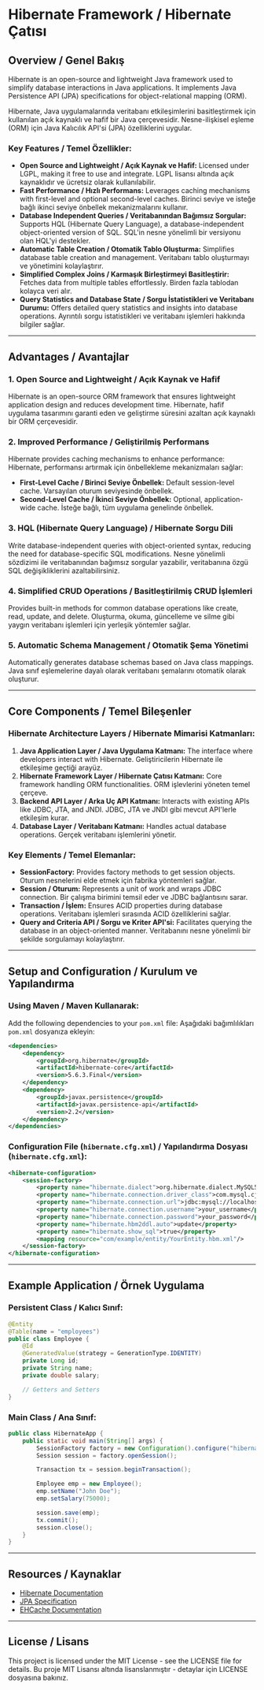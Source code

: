 # Hibernate Framework / Hibernate Çatısı

## Overview / Genel Bakış

Hibernate is an open-source and lightweight Java framework used to simplify database interactions in Java applications. It implements Java Persistence API (JPA) specifications for object-relational mapping (ORM).

Hibernate, Java uygulamalarında veritabanı etkileşimlerini basitleştirmek için kullanılan açık kaynaklı ve hafif bir Java çerçevesidir. Nesne-ilişkisel eşleme (ORM) için Java Kalıcılık API'si (JPA) özelliklerini uygular.

### Key Features / Temel Özellikler:
- **Open Source and Lightweight / Açık Kaynak ve Hafif:** Licensed under LGPL, making it free to use and integrate.
  LGPL lisansı altında açık kaynaklıdır ve ücretsiz olarak kullanılabilir.
- **Fast Performance / Hızlı Performans:** Leverages caching mechanisms with first-level and optional second-level caches.
  Birinci seviye ve isteğe bağlı ikinci seviye önbellek mekanizmalarını kullanır.
- **Database Independent Queries / Veritabanından Bağımsız Sorgular:** Supports HQL (Hibernate Query Language), a database-independent object-oriented version of SQL.
  SQL'in nesne yönelimli bir versiyonu olan HQL'yi destekler.
- **Automatic Table Creation / Otomatik Tablo Oluşturma:** Simplifies database table creation and management.
  Veritabanı tablo oluşturmayı ve yönetimini kolaylaştırır.
- **Simplified Complex Joins / Karmaşık Birleştirmeyi Basitleştirir:** Fetches data from multiple tables effortlessly.
  Birden fazla tablodan kolayca veri alır.
- **Query Statistics and Database State / Sorgu İstatistikleri ve Veritabanı Durumu:** Offers detailed query statistics and insights into database operations.
  Ayrıntılı sorgu istatistikleri ve veritabanı işlemleri hakkında bilgiler sağlar.

---

## Advantages / Avantajlar

### 1. Open Source and Lightweight / Açık Kaynak ve Hafif
Hibernate is an open-source ORM framework that ensures lightweight application design and reduces development time.
Hibernate, hafif uygulama tasarımını garanti eden ve geliştirme süresini azaltan açık kaynaklı bir ORM çerçevesidir.

### 2. Improved Performance / Geliştirilmiş Performans
Hibernate provides caching mechanisms to enhance performance:
Hibernate, performansı artırmak için önbellekleme mekanizmaları sağlar:
- **First-Level Cache / Birinci Seviye Önbellek:** Default session-level cache.
  Varsayılan oturum seviyesinde önbellek.
- **Second-Level Cache / İkinci Seviye Önbellek:** Optional, application-wide cache.
  İsteğe bağlı, tüm uygulama genelinde önbellek.

### 3. HQL (Hibernate Query Language) / Hibernate Sorgu Dili
Write database-independent queries with object-oriented syntax, reducing the need for database-specific SQL modifications.
Nesne yönelimli sözdizimi ile veritabanından bağımsız sorgular yazabilir, veritabanına özgü SQL değişikliklerini azaltabilirsiniz.

### 4. Simplified CRUD Operations / Basitleştirilmiş CRUD İşlemleri
Provides built-in methods for common database operations like create, read, update, and delete.
Oluşturma, okuma, güncelleme ve silme gibi yaygın veritabanı işlemleri için yerleşik yöntemler sağlar.

### 5. Automatic Schema Management / Otomatik Şema Yönetimi
Automatically generates database schemas based on Java class mappings.
Java sınıf eşlemelerine dayalı olarak veritabanı şemalarını otomatik olarak oluşturur.

---

## Core Components / Temel Bileşenler

### Hibernate Architecture Layers / Hibernate Mimarisi Katmanları:
1. **Java Application Layer / Java Uygulama Katmanı:** The interface where developers interact with Hibernate.
   Geliştiricilerin Hibernate ile etkileşime geçtiği arayüz.
2. **Hibernate Framework Layer / Hibernate Çatısı Katmanı:** Core framework handling ORM functionalities.
   ORM işlevlerini yöneten temel çerçeve.
3. **Backend API Layer / Arka Uç API Katmanı:** Interacts with existing APIs like JDBC, JTA, and JNDI.
   JDBC, JTA ve JNDI gibi mevcut API'lerle etkileşim kurar.
4. **Database Layer / Veritabanı Katmanı:** Handles actual database operations.
   Gerçek veritabanı işlemlerini yönetir.

### Key Elements / Temel Elemanlar:
- **SessionFactory:** Provides factory methods to get session objects.
  Oturum nesnelerini elde etmek için fabrika yöntemleri sağlar.
- **Session / Oturum:** Represents a unit of work and wraps JDBC connection.
  Bir çalışma birimini temsil eder ve JDBC bağlantısını sarar.
- **Transaction / İşlem:** Ensures ACID properties during database operations.
  Veritabanı işlemleri sırasında ACID özelliklerini sağlar.
- **Query and Criteria API / Sorgu ve Kriter API'si:** Facilitates querying the database in an object-oriented manner.
  Veritabanını nesne yönelimli bir şekilde sorgulamayı kolaylaştırır.

---

## Setup and Configuration / Kurulum ve Yapılandırma

### Using Maven / Maven Kullanarak:
Add the following dependencies to your `pom.xml` file:
Aşağıdaki bağımlılıkları `pom.xml` dosyanıza ekleyin:
```xml
<dependencies>
    <dependency>
        <groupId>org.hibernate</groupId>
        <artifactId>hibernate-core</artifactId>
        <version>5.6.3.Final</version>
    </dependency>
    <dependency>
        <groupId>javax.persistence</groupId>
        <artifactId>javax.persistence-api</artifactId>
        <version>2.2</version>
    </dependency>
</dependencies>
```

### Configuration File (`hibernate.cfg.xml`) / Yapılandırma Dosyası (`hibernate.cfg.xml`):
```xml
<hibernate-configuration>
    <session-factory>
        <property name="hibernate.dialect">org.hibernate.dialect.MySQL5Dialect</property>
        <property name="hibernate.connection.driver_class">com.mysql.cj.jdbc.Driver</property>
        <property name="hibernate.connection.url">jdbc:mysql://localhost:3306/your_database</property>
        <property name="hibernate.connection.username">your_username</property>
        <property name="hibernate.connection.password">your_password</property>
        <property name="hibernate.hbm2ddl.auto">update</property>
        <property name="hibernate.show_sql">true</property>
        <mapping resource="com/example/entity/YourEntity.hbm.xml"/>
    </session-factory>
</hibernate-configuration>
```

---

## Example Application / Örnek Uygulama

### Persistent Class / Kalıcı Sınıf:
```java
@Entity
@Table(name = "employees")
public class Employee {
    @Id
    @GeneratedValue(strategy = GenerationType.IDENTITY)
    private Long id;
    private String name;
    private double salary;

    // Getters and Setters
}
```

### Main Class / Ana Sınıf:
```java
public class HibernateApp {
    public static void main(String[] args) {
        SessionFactory factory = new Configuration().configure("hibernate.cfg.xml").buildSessionFactory();
        Session session = factory.openSession();

        Transaction tx = session.beginTransaction();

        Employee emp = new Employee();
        emp.setName("John Doe");
        emp.setSalary(75000);

        session.save(emp);
        tx.commit();
        session.close();
    }
}
```

---

## Resources / Kaynaklar
- [Hibernate Documentation](https://hibernate.org/documentation/)
- [JPA Specification](https://jcp.org/en/jsr/detail?id=338)
- [EHCache Documentation](https://www.ehcache.org/documentation/)

---

## License / Lisans
This project is licensed under the MIT License - see the LICENSE file for details.
Bu proje MIT Lisansı altında lisanslanmıştır - detaylar için LICENSE dosyasına bakınız.
